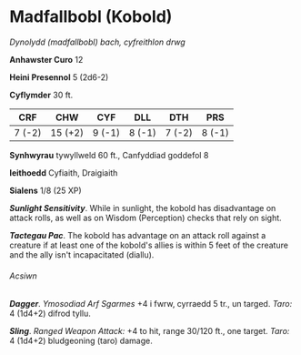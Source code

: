 # Madfallbobl (Kobold)

*Dynolydd (madfallbobl) bach, cyfreithlon drwg*

**Anhawster Curo** 12

**Heini Presennol** 5 (2d6-2)

**Cyflymder** 30 ft.

| CRF    | CHW     | CYF    | DLL    | DTH    | PRS    |
|--------|---------|--------|--------|--------|--------|
| 7 (-2) | 15 (+2) | 9 (-1) | 8 (-1) | 7 (-2) | 8 (-1) |

**Synhwyrau** tywyllweld 60 ft., Canfyddiad goddefol 8

**Ieithoedd** Cyfiaith, Draigiaith

**Sialens** 1/8 (25 XP)

***Sunlight Sensitivity***. While in sunlight, the kobold has disadvantage on attack rolls, as well as on Wisdom (Perception) checks that rely on sight.

***Tactegau Pac***. The kobold has advantage on an attack roll against a creature if at least one of the kobold's allies is within 5 feet of the creature and the ally isn't incapacitated (diallu).

###### Acsiwn

***Dagger***. *Ymosodiad Arf Sgarmes* +4 i fwrw, cyrraedd 5 tr., un targed. *Taro:* 4 (1d4+2) difrod tyllu.

***Sling***. *Ranged Weapon Attack:* +4 to hit, range 30/120 ft., one target. *Taro:* 4 (1d4+2) bludgeoning (taro) damage.